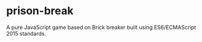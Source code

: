 # prison-break
A pure JavaScript game based on Brick breaker built using ES6/ECMAScript 2015 standards.


